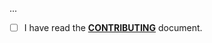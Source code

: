 <!--- Provide a general summary of your changes in the Title above -->

...

- [ ] I have read the **[CONTRIBUTING](https://github.com/owenvoke/mnemonics-php/blob/main/.github/CONTRIBUTING.md)** document.
